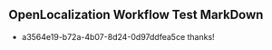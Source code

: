 ## OpenLocalization Workflow Test MarkDown
* a3564e19-b72a-4b07-8d24-0d97ddfea5ce 
thanks!<!--HONumber=Mar16_HO2-->
